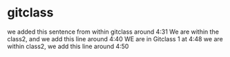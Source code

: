 # gitclass

we added this sentence from within gitclass around 4:31
We are within the class2, and we add this line around 4:40
WE are in Gitclass 1 at 4:48
we are within class2, we add this line around 4:50
